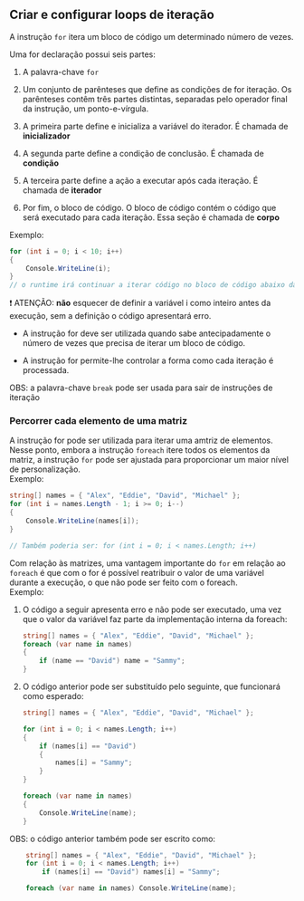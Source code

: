 ## Criar e configurar loops de iteração

A instrução `for` itera um bloco de código um determinado número de vezes.

Uma for declaração possui seis partes:  

1. A palavra-chave `for`

2. Um conjunto de parênteses que define as condições de for iteração. Os parênteses contêm três partes distintas, separadas pelo operador final da instrução, um ponto-e-vírgula.

3. A primeira parte define e inicializa a variável do iterador. É chamada de **inicializador**

4. A segunda parte define a condição de conclusão. É chamada de **condição**

5. A terceira parte define a ação a executar após cada iteração. É chamada de **iterador**

6. Por fim, o bloco de código. O bloco de código contém o código que será executado para cada iteração. Essa seção é chamada de **corpo**  

Exemplo:
~~~csharp
for (int i = 0; i < 10; i++)
{
    Console.WriteLine(i);
}
// o runtime irá continuar a iterar código no bloco de código abaixo da instrução for, enquanto i for menor do que 10. Quando i se torna igual a 10, o runtime para de executar o for bloco de código da instrução. 
~~~

:heavy_exclamation_mark: ATENÇÃO: **não** esquecer de definir a variável i como inteiro antes da execução, sem a definição o código apresentará erro.

- A instrução for deve ser utilizada quando sabe antecipadamente o número de vezes que precisa de iterar um bloco de código.

- A instrução for permite-lhe controlar a forma como cada iteração é processada.

OBS: a palavra-chave `break` pode ser usada para sair de instruções de iteração

### Percorrer cada elemento de uma matriz

A instrução for pode ser utilizada para iterar uma amtriz de elementos.  
Nesse ponto, embora a instrução `foreach` itere todos os elementos da matriz, a instrução `for` pode ser ajustada para proporcionar um maior nível de personalização.  
Exemplo:
~~~csharp
string[] names = { "Alex", "Eddie", "David", "Michael" };
for (int i = names.Length - 1; i >= 0; i--)
{
    Console.WriteLine(names[i]);
}

// Também poderia ser: for (int i = 0; i < names.Length; i++) 
~~~

Com relação às matrizes, uma vantagem importante do `for` em relação ao `foreach` é que com o for é possível reatribuir o valor de uma variável durante a execução, o que não pode ser feito com o foreach.  
Exemplo:  
1. O código a seguir apresenta erro e não pode ser executado, uma vez que o valor da variável faz parte da implementação interna da foreach:
    ~~~csharp
    string[] names = { "Alex", "Eddie", "David", "Michael" };
    foreach (var name in names)
    {
        if (name == "David") name = "Sammy";
    }
    ~~~

2. O código anterior pode ser substituído pelo seguinte, que funcionará como esperado:
    ~~~csharp
    string[] names = { "Alex", "Eddie", "David", "Michael" };

    for (int i = 0; i < names.Length; i++)
    {
        if (names[i] == "David")
        {
            names[i] = "Sammy";
        }
    }

    foreach (var name in names)
    {
        Console.WriteLine(name);
    }
    ~~~

OBS: o código anterior também pode ser escrito como:
~~~csharp
    string[] names = { "Alex", "Eddie", "David", "Michael" };
    for (int i = 0; i < names.Length; i++)
        if (names[i] == "David") names[i] = "Sammy";

    foreach (var name in names) Console.WriteLine(name);
~~~